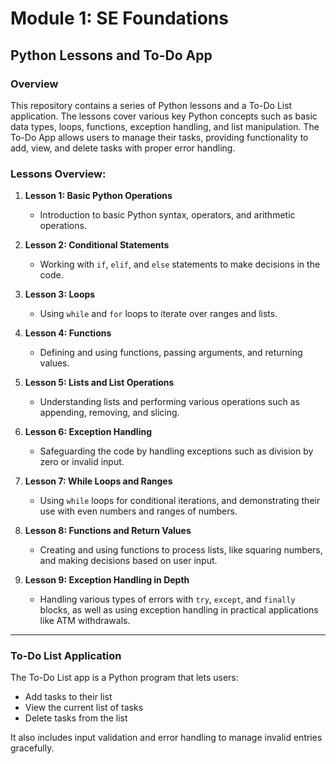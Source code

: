 # Module 1: SE Foundations

## Python Lessons and To-Do App

### Overview

This repository contains a series of Python lessons and a To-Do List application. The lessons cover various key Python concepts such as basic data types, loops, functions, exception handling, and list manipulation. The To-Do App allows users to manage their tasks, providing functionality to add, view, and delete tasks with proper error handling.

### Lessons Overview:

1. **Lesson 1: Basic Python Operations**  
   - Introduction to basic Python syntax, operators, and arithmetic operations.
   
2. **Lesson 2: Conditional Statements**  
   - Working with `if`, `elif`, and `else` statements to make decisions in the code.
   
3. **Lesson 3: Loops**  
   - Using `while` and `for` loops to iterate over ranges and lists.
   
4. **Lesson 4: Functions**  
   - Defining and using functions, passing arguments, and returning values.
   
5. **Lesson 5: Lists and List Operations**  
   - Understanding lists and performing various operations such as appending, removing, and slicing.
   
6. **Lesson 6: Exception Handling**  
   - Safeguarding the code by handling exceptions such as division by zero or invalid input.

7. **Lesson 7: While Loops and Ranges**  
   - Using `while` loops for conditional iterations, and demonstrating their use with even numbers and ranges of numbers.
   
8. **Lesson 8: Functions and Return Values**  
   - Creating and using functions to process lists, like squaring numbers, and making decisions based on user input.
   
9. **Lesson 9: Exception Handling in Depth**  
   - Handling various types of errors with `try`, `except`, and `finally` blocks, as well as using exception handling in practical applications like ATM withdrawals.

---

### To-Do List Application

The To-Do List app is a Python program that lets users:
- Add tasks to their list
- View the current list of tasks
- Delete tasks from the list

It also includes input validation and error handling to manage invalid entries gracefully.



